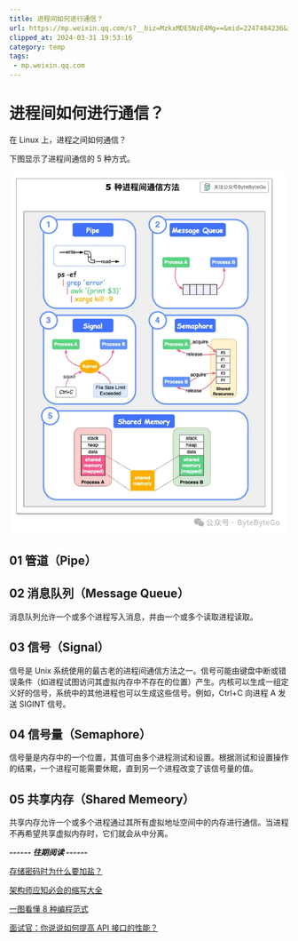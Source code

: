 ```yaml
---
title: 进程间如何进行通信？
url: https://mp.weixin.qq.com/s?__biz=MzkxMDE5NzE4Mg==&mid=2247484236&idx=1&sn=3ce093204085ac0835dea61fd46e92d3&chksm=c12e6b9df659e28b5547c70ea85a01b4969ce9a9404afcef7800bfbc8780c3841e01b2f1b87e&mpshare=1&scene=1&srcid=0216TFS49r6aj63uNPSQ4y6Z&sharer_shareinfo=443e8479f73384798ee526bab35522bd&sharer_shareinfo_first=443e8479f73384798ee526bab35522bd#rd
clipped_at: 2024-03-31 19:53:16
category: temp
tags: 
 - mp.weixin.qq.com
---
```



# 进程间如何进行通信？

在 Linux 上，进程之间如何通信？

下图显示了进程间通信的 5 种方式。

![图片](assets/1711885996-13be2edc924c0a14c8055a7eb99ee7eb.webp)

## 01 管道（Pipe）

## 02 消息队列（Message Queue）

消息队列允许一个或多个进程写入消息，并由一个或多个读取进程读取。

## 03 信号（Signal）

信号是 Unix 系统使用的最古老的进程间通信方法之一。信号可能由键盘中断或错误条件（如进程试图访问其虚拟内存中不存在的位置）产生。内核可以生成一组定义好的信号，系统中的其他进程也可以生成这些信号。例如，Ctrl+C 向进程 A 发送 SIGINT 信号。

## 04 信号量（Semaphore）

信号量是内存中的一个位置，其值可由多个进程测试和设置。根据测试和设置操作的结果，一个进程可能需要休眠，直到另一个进程改变了该信号量的值。

## 05 共享内存（Shared Memeory）

共享内存允许一个或多个进程通过其所有虚拟地址空间中的内存进行通信。当进程不再希望共享虚拟内存时，它们就会从中分离。

***\------ 往期阅读 ------***

[存储密码时为什么要加盐？](http://mp.weixin.qq.com/s?__biz=MzkxMDE5NzE4Mg==&mid=2247484227&idx=1&sn=dd5df5205501dc2da9887b9d709b3ffc&chksm=c12e6b92f659e28416a112821cca71ad2e0cfa9a7782b592d6317e9329d01a6fdcff8fea9a67&scene=21#wechat_redirect)

[架构师应知必会的缩写大全](http://mp.weixin.qq.com/s?__biz=MzkxMDE5NzE4Mg==&mid=2247484216&idx=1&sn=1ae135093a6f69f1fecd23927d3bd1c5&chksm=c12e6be9f659e2ff9b794069d63adf5f7a204e0b31f7806156812c5ae528cbf94b000c5c3ced&scene=21#wechat_redirect)  

[一图看懂 8 种编程范式](http://mp.weixin.qq.com/s?__biz=MzkxMDE5NzE4Mg==&mid=2247484193&idx=1&sn=a039396e2d44ce9f4fc3b25e168c3d8b&chksm=c12e6bf0f659e2e6cab150f7e2f1b4f3cfc053badff86104b8267b365eeb21d5057cfbefa4b8&scene=21#wechat_redirect)  

[面试官：你说说如何提高 API 接口的性能？](http://mp.weixin.qq.com/s?__biz=MzkxMDE5NzE4Mg==&mid=2247484116&idx=1&sn=63ea230824cae6d6438adfce5daa235b&chksm=c12e6a05f659e31379b754c039ff6b7f6ca2e24c0606fcc39abc43984c76ec2c610d5f58f3d2&scene=21#wechat_redirect)